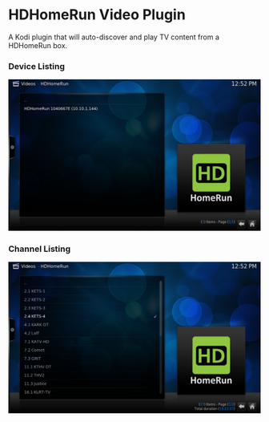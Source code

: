 # HDHomeRun Video Plugin

A Kodi plugin that will auto-discover and play TV content from a HDHomeRun box.

### Device Listing

![screenshot-01](resources/screenshot-01.png)

### Channel Listing

![screenshot-02](resources/screenshot-02.png)
